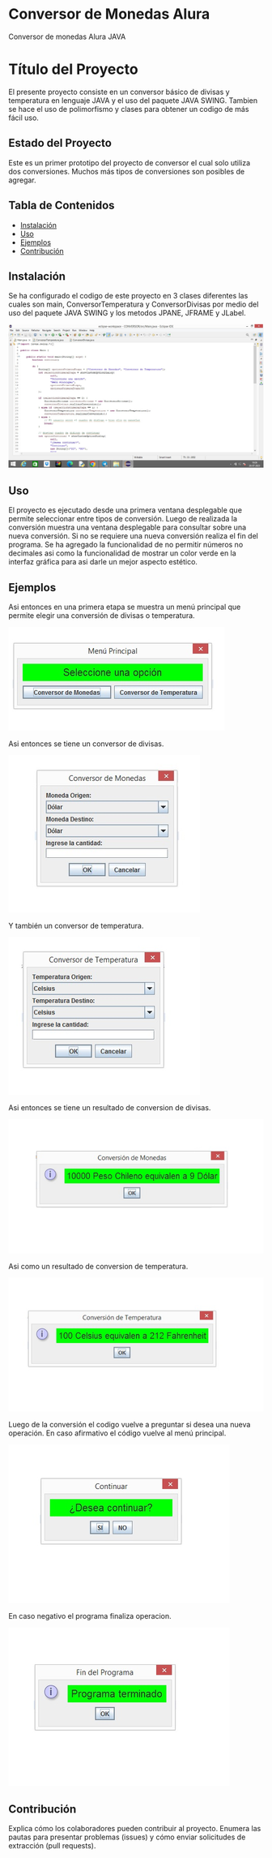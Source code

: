 # Conversor de Monedas Alura
Conversor de monedas Alura JAVA

# Título del Proyecto

El presente proyecto consiste en un conversor básico de divisas y temperatura en lenguaje JAVA y el uso del paquete JAVA SWING. Tambien se hace el uso de polimorfismo y clases para obtener un codigo de más fácil uso.

## Estado del Proyecto

Este es un primer prototipo del proyecto de conversor el cual solo utiliza dos conversiones. Muchos más tipos de conversiones son posibles de agregar.


## Tabla de Contenidos

- [Instalación](#instalación)
- [Uso](#uso)
- [Ejemplos](#ejemplos)
- [Contribución](#contribución)


## Instalación

Se ha configurado el codigo de este proyecto en 3 clases diferentes las cuales son main, ConversorTemperatura y ConversorDivisas por medio del uso del paquete JAVA SWING y los metodos JPANE, JFRAME y JLabel.

![Clases](https://github.com/EDOANT12345/conversormonedasalura/blob/main/clases.jpg)

## Uso

El proyecto es ejecutado desde una primera ventana desplegable que permite seleccionar entre tipos de conversión. Luego de realizada la conversión muestra una ventana desplegable para consultar sobre una nueva conversión. Si no se requiere una nueva conversión realiza el fin del programa. Se ha agregado la funcionalidad de no permitir números no decimales asi como la funcionalidad de mostrar un color verde en la interfaz gráfica para asi darle un mejor aspecto estético.

## Ejemplos

Asi entonces en una primera etapa se muestra un menú principal que permite elegir una conversión de divisas o temperatura.

![MenuPrincipal](https://github.com/EDOANT12345/conversormonedasalura/blob/main/menuprincipal.jpg)

Asi entonces se tiene un conversor de divisas.

![ConversorDivisas](https://github.com/EDOANT12345/conversormonedasalura/blob/main/conversordivisas.jpg)

Y también un conversor de temperatura.

![ConversorTemperatura](https://github.com/EDOANT12345/conversormonedasalura/blob/main/conversortemperatura.jpg)

Asi entonces se tiene un resultado de conversion de divisas.

![Resultadodivisas](https://github.com/EDOANT12345/conversormonedasalura/blob/main/resultadomonedas.jpg)

Asi como un resultado de conversion de temperatura.

![Resultadotemperatura](https://github.com/EDOANT12345/conversormonedasalura/blob/main/resultadotemperatura.jpg)

Luego de la conversión el codigo vuelve a preguntar si desea una nueva operación. En caso afirmativo el código vuelve al menú principal.

![Pregunta](https://github.com/EDOANT12345/conversormonedasalura/blob/main/Deseacontinuar.jpg)

En caso negativo el programa finaliza operacion.

![Programaterminado](https://github.com/EDOANT12345/conversormonedasalura/blob/main/ProgramaTerminado.jpg)



## Contribución

Explica cómo los colaboradores pueden contribuir al proyecto.
Enumera las pautas para presentar problemas (issues) y cómo enviar solicitudes de extracción (pull requests).






